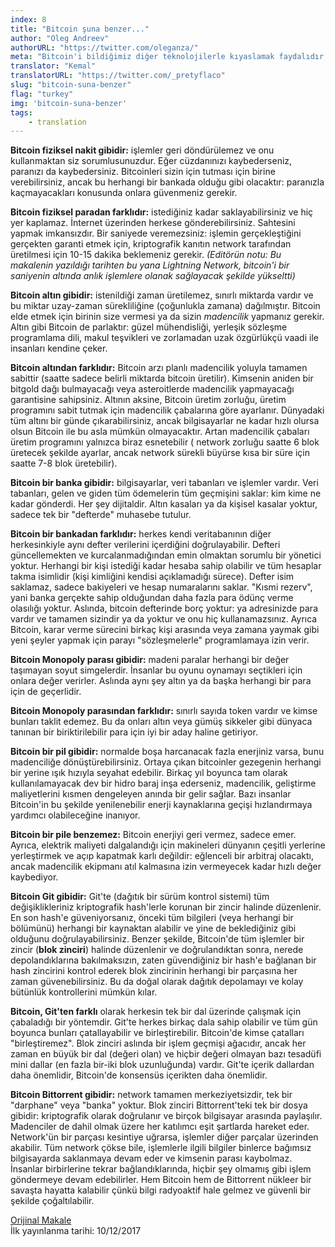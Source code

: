 ```yaml
---
index: 8
title: "Bitcoin şuna benzer..."
author: "Oleg Andreev"
authorURL: "https://twitter.com/oleganza/"
meta: "Bitcoin'i bildiğimiz diğer teknolojilerle kıyaslamak faydalıdır, ancak sadece bir dereceye kadar. Yine de deneyelim."
translator: "Kemal"
translatorURL: "https://twitter.com/_pretyflaco"
slug: "bitcoin-suna-benzer"
flag: "turkey"
img: 'bitcoin-suna-benzer'
tags:
    - translation
---
```


**Bitcoin fiziksel nakit gibidir:** işlemler geri döndürülemez ve onu kullanmaktan siz sorumlusunuzdur. Eğer cüzdanınızı kaybederseniz, paranızı da kaybedersiniz. Bitcoinleri sizin için tutması için birine verebilirsiniz, ancak bu herhangi bir bankada olduğu gibi olacaktır: paranızla kaçmayacakları konusunda onlara güvenmeniz gerekir.  

**Bitcoin fiziksel paradan farklıdır:** istediğiniz kadar saklayabilirsiniz ve hiç yer kaplamaz. İnternet üzerinden herkese gönderebilirsiniz. Sahtesini yapmak imkansızdır. Bir saniyede veremezsiniz: işlemin gerçekleştiğini gerçekten garanti etmek için, kriptografik kanıtın network tarafından üretilmesi için 10-15 dakika beklemeniz gerekir. *(Editörün notu: Bu makalenin yazıldığı tarihten bu yana Lightning Network, bitcoin'i bir saniyenin altında anlık işlemlere olanak sağlayacak şekilde yükseltti)*  

**Bitcoin altın gibidir:** istenildiği zaman üretilemez, sınırlı miktarda vardır ve bu miktar uzay-zaman sürekliliğine (çoğunlukla zamana) dağılmıştır. Bitcoin elde etmek için birinin size vermesi ya da sizin *madencilik* yapmanız gerekir. Altın gibi Bitcoin de parlaktır: güzel mühendisliği, yerleşik sözleşme programlama dili, makul teşvikleri ve zorlamadan uzak özgürlükçü vaadi ile insanları kendine çeker.  

**Bitcoin altından farklıdır:** Bitcoin arzı planlı madencilik yoluyla tamamen sabittir (saatte sadece belirli miktarda bitcoin üretilir). Kimsenin aniden bir bitgold dağı bulmayacağı veya asteroitlerde madencilik yapmayacağı garantisine sahipsiniz. Altının aksine, Bitcoin üretim zorluğu, üretim programını sabit tutmak için madencilik çabalarına göre ayarlanır. Dünyadaki tüm altını bir günde çıkarabilirsiniz, ancak bilgisayarlar ne kadar hızlı olursa olsun Bitcoin ile bu asla mümkün olmayacaktır. Artan madencilik çabaları üretim programını yalnızca biraz esnetebilir ( network zorluğu saatte 6 blok üretecek şekilde ayarlar, ancak network sürekli büyürse kısa bir süre için saatte 7-8 blok üretebilir).  

**Bitcoin bir banka gibidir:** bilgisayarlar, veri tabanları ve işlemler vardır. Veri tabanları, gelen ve giden tüm ödemelerin tüm geçmişini saklar: kim kime ne kadar gönderdi. Her şey dijitaldir. Altın kasaları ya da kişisel kasalar yoktur, sadece tek bir "defterde" muhasebe tutulur.  

**Bitcoin bir bankadan farklıdır:** herkes kendi veritabanının diğer herkesinkiyle aynı defter verilerini içerdiğini doğrulayabilir. Defteri güncellemekten ve kurcalanmadığından emin olmaktan sorumlu bir yönetici yoktur. Herhangi bir kişi istediği kadar hesaba sahip olabilir ve tüm hesaplar takma isimlidir (kişi kimliğini kendisi açıklamadığı sürece). Defter isim saklamaz, sadece bakiyeleri ve hesap numaralarını saklar. "Kısmi rezerv", yani banka gerçekte sahip olduğundan daha fazla para ödünç verme olasılığı yoktur. Aslında, bitcoin defterinde borç yoktur: ya adresinizde para vardır ve tamamen sizindir ya da yoktur ve onu hiç kullanamazsınız. Ayrıca Bitcoin, karar verme sürecini birkaç kişi arasında veya zamana yaymak gibi yeni şeyler yapmak için parayı "sözleşmelerle" programlamaya izin verir.  

**Bitcoin Monopoly parası gibidir:** madeni paralar herhangi bir değer taşımayan soyut simgelerdir. İnsanlar bu oyunu oynamayı seçtikleri için onlara değer verirler. Aslında aynı şey altın ya da başka herhangi bir para için de geçerlidir.  

**Bitcoin Monopoly parasından farklıdır:** sınırlı sayıda token vardır ve kimse bunları taklit edemez. Bu da onları altın veya gümüş sikkeler gibi dünyaca tanınan bir biriktirilebilir para için iyi bir aday haline getiriyor.  

**Bitcoin bir pil gibidir:** normalde boşa harcanacak fazla enerjiniz varsa, bunu madenciliğe dönüştürebilirsiniz. Ortaya çıkan bitcoinler gezegenin herhangi bir yerine ışık hızıyla seyahat edebilir. Birkaç yıl boyunca tam olarak kullanılamayacak dev bir hidro baraj inşa ederseniz, madencilik, geliştirme maliyetlerini kısmen dengeleyen anında bir gelir sağlar. Bazı insanlar Bitcoin'in bu şekilde yenilenebilir enerji kaynaklarına geçişi hızlandırmaya yardımcı olabileceğine inanıyor.  

**Bitcoin bir pile benzemez:** Bitcoin enerjiyi geri vermez, sadece emer. Ayrıca, elektrik maliyeti dalgalandığı için makineleri dünyanın çeşitli yerlerine yerleştirmek ve açıp kapatmak karlı değildir: eğlenceli bir arbitraj olacaktı, ancak madencilik ekipmanı atıl kalmasına izin vermeyecek kadar hızlı değer kaybediyor.  

**Bitcoin Git gibidir:** Git'te (dağıtık bir sürüm kontrol sistemi) tüm değişiklikleriniz kriptografik hash'lerle korunan bir zincir halinde düzenlenir. En son hash'e güveniyorsanız, önceki tüm bilgileri (veya herhangi bir bölümünü) herhangi bir kaynaktan alabilir ve yine de beklediğiniz gibi olduğunu doğrulayabilirsiniz. Benzer şekilde, Bitcoin'de tüm işlemler bir zincir (**blok zinciri**) halinde düzenlenir ve doğrulandıktan sonra, nerede depolandıklarına bakılmaksızın, zaten güvendiğiniz bir hash'e bağlanan bir hash zincirini kontrol ederek blok zincirinin herhangi bir parçasına her zaman güvenebilirsiniz. Bu da doğal olarak dağıtık depolamayı ve kolay bütünlük kontrollerini mümkün kılar.  

**Bitcoin, Git'ten farklı** olarak herkesin tek bir dal üzerinde çalışmak için çabaladığı bir yöntemdir. Git'te herkes birkaç dala sahip olabilir ve tüm gün boyunca bunları çatallayabilir ve birleştirebilir. Bitcoin'de kimse çatalları "birleştiremez". Blok zinciri aslında bir işlem geçmişi ağacıdır, ancak her zaman en büyük bir dal (değeri olan) ve hiçbir değeri olmayan bazı tesadüfi mini dallar (en fazla bir-iki blok uzunluğunda) vardır. Git'te içerik dallardan daha önemlidir, Bitcoin'de konsensüs içerikten daha önemlidir.  

**Bitcoin Bittorrent gibidir:** network tamamen merkeziyetsizdir, tek bir "darphane" veya "banka" yoktur. Blok zinciri Bittorrent'teki tek bir dosya gibidir: kriptografik olarak doğrulanır ve birçok bilgisayar arasında paylaşılır. Madenciler de dahil olmak üzere her katılımcı eşit şartlarda hareket eder. Network'ün bir parçası kesintiye uğrarsa, işlemler diğer parçalar üzerinden akabilir. Tüm network çökse bile, işlemlerle ilgili bilgiler binlerce bağımsız bilgisayarda saklanmaya devam eder ve kimsenin parası kaybolmaz. İnsanlar birbirlerine tekrar bağlandıklarında, hiçbir şey olmamış gibi işlem göndermeye devam edebilirler. Hem Bitcoin hem de Bittorrent nükleer bir savaşta hayatta kalabilir çünkü bilgi radyoaktif hale gelmez ve güvenli bir şekilde çoğaltılabilir.

[Orijinal Makale](https://oleganza.com/all/bitcoin-is-like/)  
İlk yayınlanma tarihi: 10/12/2017 
